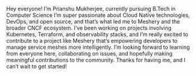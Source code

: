 Hey everyone!
I’m Prianshu Mukherjee, currently pursuing B.Tech in Computer Science 
I’m super passionate about Cloud Native technologies, DevOps, and open source, and that’s what led me to Meshery and the broader CNCF ecosystem.
I’ve been working on projects involving Kubernetes, Terraform, and observability stacks, and I’m really excited to contribute to a project like Meshery that’s empowering developers to manage service meshes more intelligently.
I’m looking forward to learning from everyone here, collaborating on issues, and hopefully making meaningful contributions to the community.
Thanks for having me, and I can’t wait to get started!
